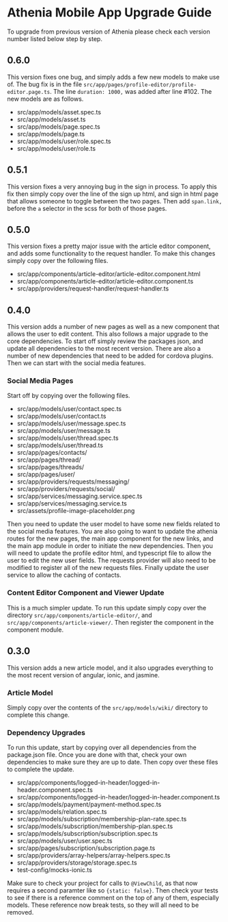 # Athenia Mobile App Upgrade Guide

To upgrade from previous version of Athenia please check each version number listed below step by step.

## 0.6.0 

This version fixes one bug, and simply adds a few new models to make use of. The bug fix is in the file `src/app/pages/profile-editor/profile-editor.page.ts`. The line `duration: 1000,` was added after line #102. The new models are as follows.

* src/app/models/asset.spec.ts
* src/app/models/asset.ts
* src/app/models/page.spec.ts
* src/app/models/page.ts
* src/app/models/user/role.spec.ts
* src/app/models/user/role.ts

## 0.5.1

This version fixes a very annoying bug in the sign in process. To apply this fix then simply copy over the line of the sign up html, and sign in html page that allows someone to toggle between the two pages. Then add `span.link,` before the `a` selector in the scss for both of those pages.

## 0.5.0

This version fixes a pretty major issue with the article editor component, and adds some functionality to the request handler. To make this changes simply copy over the following files.

* src/app/components/article-editor/article-editor.component.html
* src/app/components/article-editor/article-editor.component.ts
* src/app/providers/request-handler/request-handler.ts

## 0.4.0

This version adds a number of new pages as well as a new component that allows the user to edit content. This also follows a major upgrade to the core dependencies. To start off simply review the packages json, and update all dependencies to the most recent version. There are also a number of new dependencies that need to be added for cordova plugins. Then we can start with the social media features.

### Social Media Pages

Start off by copying over the following files.

* src/app/models/user/contact.spec.ts
* src/app/models/user/contact.ts
* src/app/models/user/message.spec.ts
* src/app/models/user/message.ts
* src/app/models/user/thread.spec.ts
* src/app/models/user/thread.ts
* src/app/pages/contacts/
* src/app/pages/thread/
* src/app/pages/threads/
* src/app/pages/user/
* src/app/providers/requests/messaging/
* src/app/providers/requests/social/
* src/app/services/messaging.service.spec.ts
* src/app/services/messaging.service.ts
* src/assets/profile-image-placeholder.png

Then you need to update the user model to have some new fields related to the social media features. You are also going to want to update the athenia routes for the new pages, the main app component for the new links, and the main app module in order to initiate the new dependencies. Then you will need to update the profile editor html, and typescript file to allow the user to edit the new user fields. The requests provider will also need to be modified to register all of the new requests files. Finally update the user service to allow the caching of contacts.

### Content Editor Component and Viewer Update

This is a much simpler update. To run this update simply copy over the directory `src/app/components/article-editor/`, and `src/app/components/article-viewer/`. Then register the component in the component module.

## 0.3.0

This version adds a new article model, and it also upgrades everything to the most recent version of angular, ionic, and jasmine.

### Article Model

Simply copy over the contents of the `src/app/models/wiki/` directory to complete this change.

### Dependency Upgrades

To run this update, start by copying over all dependencies from the package.json file. Once you are done with that, check your own dependencies to make sure they are up to date. Then copy over these files to complete the update.

* src/app/components/logged-in-header/logged-in-header.component.spec.ts
* src/app/components/logged-in-header/logged-in-header.component.ts
* src/app/models/payment/payment-method.spec.ts 
* src/app/models/relation.spec.ts
* src/app/models/subscription/membership-plan-rate.spec.ts
* src/app/models/subscription/membership-plan.spec.ts 
* src/app/models/subscription/subscription.spec.ts 
* src/app/models/user/user.spec.ts
* src/app/pages/subscription/subscription.page.ts
* src/app/providers/array-helpers/array-helpers.spec.ts 
* src/app/providers/storage/storage.spec.ts
* test-config/mocks-ionic.ts

Make sure to check your project for calls to `@ViewChild`, as that now requires a second paramter like so `{static: false}`. Then check your tests to see if there is a reference comment on the top of any of them, especially models. These reference now break tests, so they will all need to be removed.
